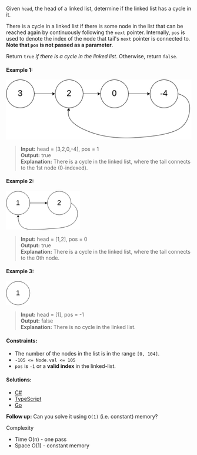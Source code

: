 Given `head`, the head of a linked list, determine if the linked list has a cycle in it.

There is a cycle in a linked list if there is some node in the list that can be reached again by continuously following the `next` pointer. Internally, `pos` is used to denote the index of the node that tail's `next` pointer is connected to. **Note that ``pos`` is not passed as a parameter**.

Return ``true`` _if there is a cycle in the linked list_. Otherwise, return `false`.

 

#### Example 1:

![Example 1](/linked-list/linked-list-cycle/img/example1.png)

> **Input:** head = [3,2,0,-4], pos = 1  
> **Output:** true  
> **Explanation:** There is a cycle in the linked list, where the tail connects to the 1st node (0-indexed).

#### Example 2:

![Example 2](/linked-list/linked-list-cycle/img/example2.png)

> **Input:** head = [1,2], pos = 0  
> **Output:** true  
> **Explanation:** There is a cycle in the linked list, where the tail connects to the 0th node.

#### Example 3:

![Example 3](/linked-list/linked-list-cycle/img/example3.png)

> **Input:** head = [1], pos = -1  
> **Output:** false  
> **Explanation:** There is no cycle in the linked list.
 
#### Constraints:

- The number of the nodes in the list is in the range `[0, 104]`.
- `-105 <= Node.val <= 105`
- `pos` is `-1` or a **valid index** in the linked-list.

 #### Solutions:

 - [C#](/linked-list/linked-list-cycle/linked-list-cycle.cs)
 - [TypeScript](/linked-list/linked-list-cycle/linked-list-cycle.ts)
 - [Go](/linked-list/linked-list-cycle/linked-list-cycle.go)

**Follow up:** Can you solve it using `O(1)` (i.e. constant) memory?

Complexity
- Time O(n) - one pass
- Space O(1) - constant memory